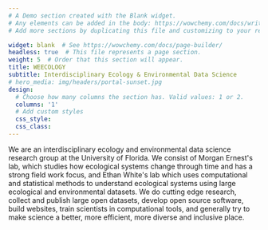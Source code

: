 ```yaml
---
# A Demo section created with the Blank widget.
# Any elements can be added in the body: https://wowchemy.com/docs/writing-markdown-latex/
# Add more sections by duplicating this file and customizing to your requirements.

widget: blank  # See https://wowchemy.com/docs/page-builder/
headless: true  # This file represents a page section.
weight: 5  # Order that this section will appear.
title: WEECOLOGY
subtitle: Interdisciplinary Ecology & Environmental Data Science
# hero_media: img/headers/portal-sunset.jpg
design:
  # Choose how many columns the section has. Valid values: 1 or 2.
  columns: '1'
  # Add custom styles
  css_style:
  css_class:
---
```


We are an interdisciplinary ecology and environmental data science research group at the University of Florida. We consist of Morgan Ernest's lab, which studies how ecological systems change through time and has a strong field work focus, and Ethan White's lab which uses computational and statistical methods to understand ecological systems using large ecological and environmental datasets. We do cutting edge research, collect and publish large open datasets, develop open source software, build websites, train scientists in computational tools, and generally try to make science a better, more efficient, more diverse and inclusive place.

<a rel="me" href="https://mastodon.social/@ethanwhite"></a>
<a rel="me" href="https://mastodon.social/@skmorgane"></a>